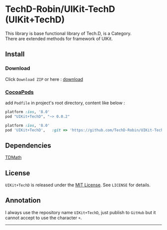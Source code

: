 
# TechD-Robin/UIKit-TechD (UIKit+TechD)

This library is base functional library of Tech.D, is a Category. <br>
There are extended methods for framework of UIKit. 



## Install

### Download

Click `Download ZIP` or here : [download][downloadLink]


### [CocoaPods][cocoaPodsLink]

add `Podfile` in project's root directory, content like below : 

```ruby
platform :ios, '8.0'
pod "UIKit+TechD", "~> 0.0.2"

```

```ruby
platform :ios, '8.0'
pod 'UIKit+TechD',   :git => 'https://github.com/TechD-Robin/UIKit-TechD.git',    :branch => 'master'
```

## Dependencies

[TDMath][dependenceTDMath]


## License

`UIKit+TechD` is released under the [MIT License][mitLink]. See `LICENSE` for details.


## Annotation
I always use the repository name `UIKit+TechD`, just publish to `GitHub` but it cannot accept to use the character `+`.

----
[downloadLink]:https://github.com/TechD-Robin/UIKit-TechD/archive/master.zip
[cocoaPodsLink]:https://cocoapods.org/
[dependenceTDMath]:https://github.com/TechD-Robin/TDMath
[mitLink]:http://opensource.org/licenses/MIT
